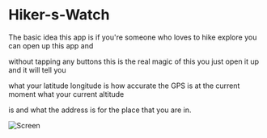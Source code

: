 # Hiker-s-Watch

The basic idea this app is if you're someone who loves to hike explore you can open up this app and

without tapping any buttons this is the real magic of this you just open it up and it will tell you

what your latitude longitude is how accurate the GPS is at the current moment what your current altitude

is and what the address is for the place that you are in.


![Screen](https://user-images.githubusercontent.com/65847879/123062389-1884bf80-d42a-11eb-8b28-9441e0c49895.png)

